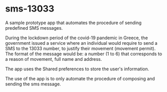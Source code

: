 # sms-13033

A sample prototype app that automates the procedure of sending predefined SMS messages. 

During the lockdown period of the covid-19 pandemic in Greece, the government issued a service where an individual would require to send a SMS to the 13033 number, to justify their movement (movement permit).
The format of the message would be: a number (1 to 6) that corresponds to a reason of movement, full name and address.

The app uses the Shared preferences to store the user's information.

The use of the app is to only automate the procedure of composing and sending the sms message.
